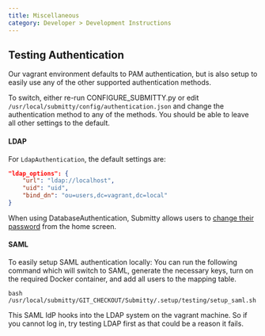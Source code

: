 ```yaml
---
title: Miscellaneous
category: Developer > Development Instructions
---
```



## Testing Authentication

Our vagrant environment defaults to PAM authentication, but is also
setup to easily use any of the other supported authentication methods.

To switch, either re-run CONFIGURE_SUBMITTY.py or edit
`/usr/local/submitty/config/authentication.json` and change the
authentication method to any of the methods. You should be able
to leave all other settings to the default.

#### LDAP

For `LdapAuthentication`, the default settings are:

```json
"ldap_options": {
    "url": "ldap://localhost",
    "uid": "uid",
    "bind_dn": "ou=users,dc=vagrant,dc=local"
}
```

When using DatabaseAuthentication, Submitty allows users to
[change their password](/student/account/password) from the home screen.


#### SAML

To easily setup SAML authentication locally: You can run the following
command which will switch to SAML, generate the necessary keys, turn
on the required Docker container, and add all users to the mapping table.

```
bash /usr/local/submitty/GIT_CHECKOUT/Submitty/.setup/testing/setup_saml.sh
```

This SAML IdP hooks into the LDAP system on the vagrant machine. So if you
cannot log in, try testing LDAP first as that could be a reason it fails.


